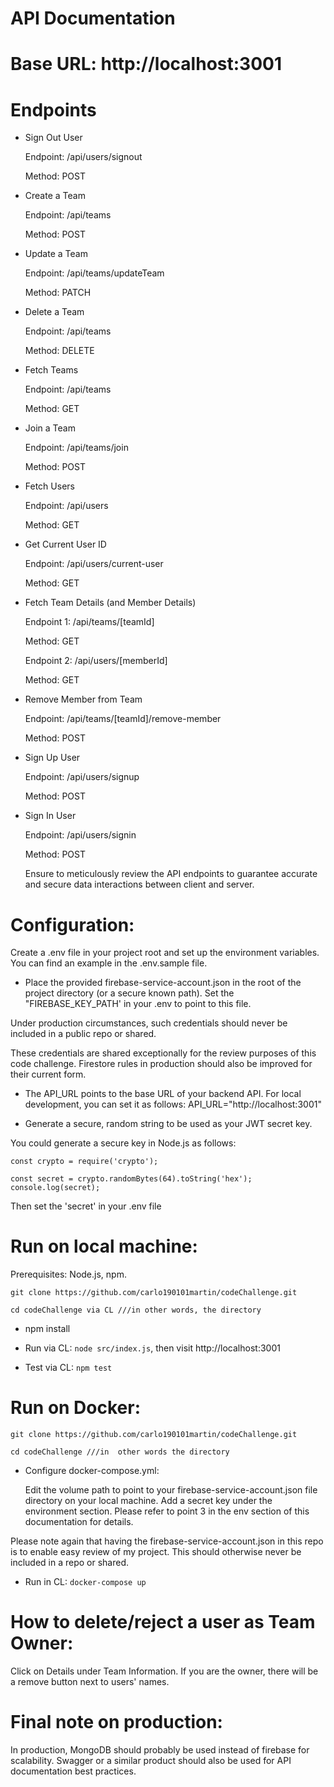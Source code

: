 ﻿# **API Documentation**

# **Base URL: http://localhost:3001**

# **Endpoints**

* Sign Out User  

  Endpoint: /api/users/signout  

  Method: POST

* Create a Team

  Endpoint: /api/teams

  Method: POST

* Update a Team

  Endpoint: /api/teams/updateTeam

  Method: PATCH

* Delete a Team

  Endpoint: /api/teams

  Method: DELETE

* Fetch Teams

  Endpoint: /api/teams

  Method: GET

* Join a Team

  Endpoint: /api/teams/join

  Method: POST

* Fetch Users

  Endpoint: /api/users

  Method: GET

* Get Current User ID

  Endpoint: /api/users/current-user

  Method: GET

* Fetch Team Details (and Member Details)

  Endpoint 1: /api/teams/[teamId]

  Method: GET

  Endpoint 2: /api/users/[memberId]

  Method: GET

* Remove Member from Team

  Endpoint: /api/teams/[teamId]/remove-member

  Method: POST

* Sign Up User

  Endpoint: /api/users/signup

  Method: POST

* Sign In User

  Endpoint: /api/users/signin

  Method: POST

  Ensure to meticulously review the API endpoints to guarantee accurate and secure data interactions between client and server.

# **Configuration:**

Create a .env file in your project root and set up the environment variables. You can find an example in the .env.sample file.

* Place the provided firebase-service-account.json in the root of the project directory (or a secure known path). Set the "FIREBASE_KEY_PATH' in your .env to point to this file.

Under production circumstances, such credentials should never be included in a public repo or shared.

These credentials are shared exceptionally for the review purposes of this code challenge. Firestore rules in production should also be improved for their current form.

* The API_URL points to the base URL of your backend API. For local development, you can set it as follows: API_URL="http://localhost:3001"

* Generate a secure, random string to be used as your JWT secret key.
  
You could generate a secure key in Node.js as follows:

```
const crypto = require('crypto');

const secret = crypto.randomBytes(64).toString('hex');
console.log(secret);
```

Then set the 'secret' in your .env file
  
# **Run on local machine:**
  
Prerequisites: Node.js, npm.

```
git clone https://github.com/carlo190101martin/codeChallenge.git

cd codeChallenge via CL ///in other words, the directory
```

* npm install
  
* Run via CL: ```node src/index.js```, then visit http://localhost:3001

* Test via CL: ```npm test```


# **Run on Docker:**

```
git clone https://github.com/carlo190101martin/codeChallenge.git

cd codeChallenge ///in  other words the directory
```

* Configure docker-compose.yml:

    Edit the volume path to point to your firebase-service-account.json file directory on your local machine.
    Add a secret key under the environment section. Please refer to point 3 in the env section of this documentation for details.

Please note again that having the firebase-service-account.json in this repo is to enable easy review of my project. This should otherwise never be included in a repo or shared.

* Run in CL: ```docker-compose up```


# **How to delete/reject a user as Team Owner:**

Click on Details under Team Information. If you are the owner, there will be a remove button next to users' names.

# **Final note on production:**

In production, MongoDB should probably be used instead of firebase for scalability. Swagger or a similar product should also be used for API documentation best practices.
  
  
  
  





   
   













